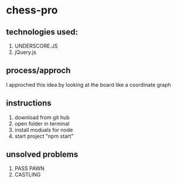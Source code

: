 # chess-pro

## technologies used:
1. UNDERSCORE.JS
2. jQuery.js

## process/approch
  I approched this idea by looking at the board like a coordinate graph


## instructions
1. download from git hub
2. open folder in terminal
3. install moduals for node
4. start project "npm start"


## unsolved problems
1. PASS PAWN
2. CASTLING
